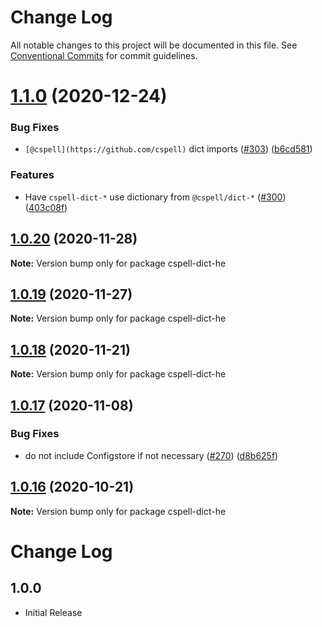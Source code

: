 # Change Log

All notable changes to this project will be documented in this file.
See [Conventional Commits](https://conventionalcommits.org) for commit guidelines.

# [1.1.0](https://github.com/streetsidesoftware/cspell-dicts/compare/cspell-dict-he@1.0.20...cspell-dict-he@1.1.0) (2020-12-24)


### Bug Fixes

* `[@cspell](https://github.com/cspell)` dict imports ([#303](https://github.com/streetsidesoftware/cspell-dicts/issues/303)) ([b6cd581](https://github.com/streetsidesoftware/cspell-dicts/commit/b6cd58114caa8752fba69522e6b740a4be74dd6e))


### Features

* Have `cspell-dict-*` use dictionary from `@cspell/dict-*` ([#300](https://github.com/streetsidesoftware/cspell-dicts/issues/300)) ([403c08f](https://github.com/streetsidesoftware/cspell-dicts/commit/403c08fbd1d11a083f586e591b87ef9a47f71944))





## [1.0.20](https://github.com/streetsidesoftware/cspell-dicts/compare/cspell-dict-he@1.0.19...cspell-dict-he@1.0.20) (2020-11-28)

**Note:** Version bump only for package cspell-dict-he





## [1.0.19](https://github.com/streetsidesoftware/cspell-dicts/compare/cspell-dict-he@1.0.18...cspell-dict-he@1.0.19) (2020-11-27)

**Note:** Version bump only for package cspell-dict-he





## [1.0.18](https://github.com/streetsidesoftware/cspell-dicts/compare/cspell-dict-he@1.0.17...cspell-dict-he@1.0.18) (2020-11-21)

**Note:** Version bump only for package cspell-dict-he

## [1.0.17](https://github.com/streetsidesoftware/cspell-dicts/compare/cspell-dict-he@1.0.16...cspell-dict-he@1.0.17) (2020-11-08)

### Bug Fixes

- do not include Configstore if not necessary ([#270](https://github.com/streetsidesoftware/cspell-dicts/issues/270)) ([d8b625f](https://github.com/streetsidesoftware/cspell-dicts/commit/d8b625f2f42d5cc6c4a9390216ac1e5037886e44))

## [1.0.16](https://github.com/streetsidesoftware/cspell-dicts/compare/cspell-dict-he@1.0.15...cspell-dict-he@1.0.16) (2020-10-21)

**Note:** Version bump only for package cspell-dict-he

# Change Log

## 1.0.0

- Initial Release
